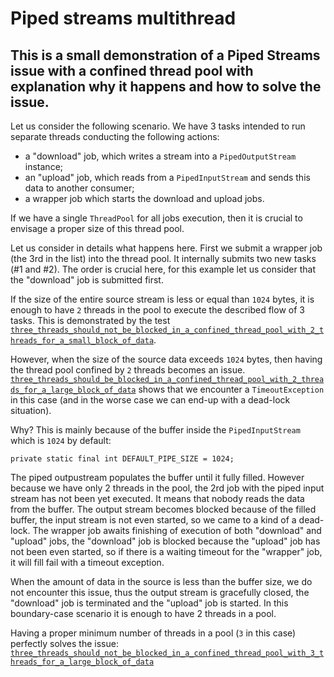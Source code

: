 # Piped streams multithread 
## This is a small demonstration of a Piped Streams issue with a confined thread pool with explanation why it happens and how to solve the issue.

Let us consider the following scenario. We have 3 tasks intended to run separate threads conducting the following actions:

+ a "download" job, which writes a stream into a `PipedOutputStream` instance;
+ an "upload" job, which reads from a `PipedInputStream` and sends this data to another consumer;
+ a wrapper job which starts the download and upload jobs.

If we have a single `ThreadPool` for all jobs execution, then it is crucial to envisage a proper size of this thread pool.

Let us consider in details what happens here. First we submit a wrapper job (the 3rd in the list) into the thread pool. It internally submits two new tasks (#1 and #2). The order is crucial here, for this example let us consider that the "download" job is submitted first.

If the size of the entire source stream is less or equal than `1024` bytes, it is enough to have `2` threads in the pool to execute the described flow of 3 tasks. 
This is demonstrated by the test [`three_threads_should_not_be_blocked_in_a_confined_thread_pool_with_2_threads_for_a_small_block_of_data`](https://github.com/Andremoniy/pipedstreamsmultithread/blob/master/src/test/java/com/github/andremoniy/pipedstreams/multithread/TestPipedStreamsInConfinedThreadPool.java#L23).

However, when the size of the source data exceeds `1024` bytes, then having the thread pool confined by `2` threads becomes an issue. 
[`three_threads_should_be_blocked_in_a_confined_thread_pool_with_2_threads_for_a_large_block_of_data`](https://github.com/Andremoniy/pipedstreamsmultithread/blob/master/src/test/java/com/github/andremoniy/pipedstreams/multithread/TestPipedStreamsInConfinedThreadPool.java#L36) shows that we encounter a `TimeoutException` in this case (and in the worse case we can end-up with a dead-lock situation).

Why? This is mainly because of the buffer inside the `PipedInputStream` which is `1024` by default:
```
private static final int DEFAULT_PIPE_SIZE = 1024;
```

The piped outpustream populates the buffer until it fully filled. However because we have only 2 threads in the pool, the 2rd job with the piped input stream has not been yet executed. It means that nobody reads the data from the buffer. The output stream becomes blocked because of the filled buffer, the input stream is not even started, so we came to a kind of a dead-lock. The wrapper job awaits finishing of execution of both "download" and "upload" jobs, the "download" job is blocked because the "upload" job has not been even started, so if there is a waiting timeout for the "wrapper" job, it will fill fail with a timeout exception.

When the amount of data in the source is less than the buffer size, we do not encounter this issue, thus the output stream is gracefully closed, the "download" job is terminated and the "upload" job is started. In this boundary-case scenario it is enough to have 2 threads in a pool.

Having a proper minimum number of threads in a pool (`3` in this case) perfectly solves the issue: 
[`three_threads_should_not_be_blocked_in_a_confined_thread_pool_with_3_threads_for_a_large_block_of_data`](https://github.com/Andremoniy/pipedstreamsmultithread/blob/master/src/test/java/com/github/andremoniy/pipedstreams/multithread/TestPipedStreamsInConfinedThreadPool.java#L49)
